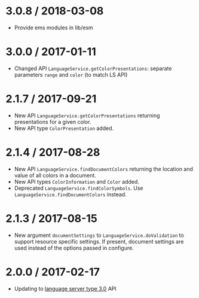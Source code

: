 3.0.8 / 2018-03-08
==================
  * Provide ems modules in lib/esm

3.0.0 / 2017-01-11
==================
  * Changed API `LanguageService.getColorPresentations`: separate parameters `range` and `color` (to match LS API)

2.1.7 / 2017-09-21
==================
  * New API `LanguageService.getColorPresentations` returning presentations for a given color. 
  * New API type `ColorPresentation` added.

2.1.4 / 2017-08-28
==================
  * New API `LanguageService.findDocumentColors` returning the location and value of all colors in a document. 
  * New API types `ColorInformation` and `Color` added.
  * Deprecated `LanguageService.findColorSymbols`. Use `LanguageService.findDocumentColors` instead.
  
2.1.3 / 2017-08-15
==================
  * New argument `documentSettings` to `LanguageService.doValidation` to support resource specific settings. If present, document settings are used instead of the options passed in configure.

2.0.0 / 2017-02-17
==================
  * Updating to [language server type 3.0](https://github.com/Microsoft/vscode-languageserver-node/tree/master/types) API